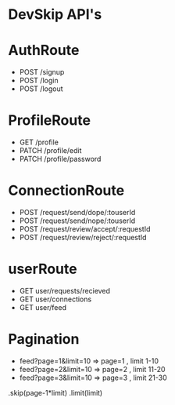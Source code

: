 # DevSkip API's

# AuthRoute
- POST /signup
- POST /login
- POST /logout

# ProfileRoute
- GET /profile
- PATCH /profile/edit
- PATCH /profile/password

# ConnectionRoute
- POST /request/send/dope/:touserId
- POST /request/send/nope/:touserId
- POST /request/review/accept/:requestId
- POST /request/review/reject/:requestId

# userRoute
- GET user/requests/recieved
- GET user/connections
- GET user/feed 


# Pagination 
- feed?page=1&limit=10 => page=1 , limit 1-10
- feed?page=2&limit=10 => page=2 , limit 11-20
- feed?page=3&limit=10 => page=3 , limit 21-30 

.skip(page-1*limit)
.limit(limit)


